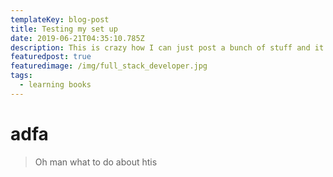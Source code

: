```yaml
---
templateKey: blog-post
title: Testing my set up
date: 2019-06-21T04:35:10.785Z
description: This is crazy how I can just post a bunch of stuff and it just works here
featuredpost: true
featuredimage: /img/full_stack_developer.jpg
tags:
  - learning books
---
```

# adfa



> Oh man what to do about htis
